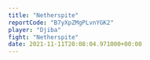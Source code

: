```yaml
---
title: "Netherspite"
reportCode: "B7yXpZMgPLvnYGK2"
player: "Djiba"
fight: "Netherspite"
date: 2021-11-11T20:08:04.971000+00:00
---
```

